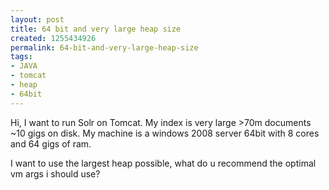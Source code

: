 ```yaml
---
layout: post
title: 64 bit and very large heap size
created: 1255434926
permalink: 64-bit-and-very-large-heap-size
tags:
- JAVA
- tomcat
- heap
- 64bit
---
```

Hi,
I want to run Solr on Tomcat.
My index is very large >70m documents ~10 gigs on disk.
My machine is a windows 2008 server 64bit with 8 cores and 64 gigs of ram.

I want to use the largest heap possible, what do u recommend the optimal vm args i should use?

